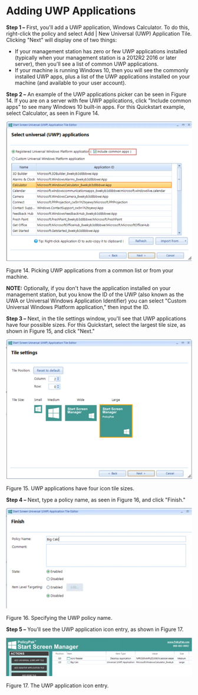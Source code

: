 # Adding UWP Applications

**Step 1 –** First, you'll add a UWP application, Windows Calculator. To do this, right-click the
policy and select Add | New Universal (UWP) Application Tile. Clicking "Next" will display one of
two things:

- If your management station has zero or few UWP applications installed (typically when your
  management station is a 2012R2 2016 or later server), then you'll see a list of common UWP
  applications.
- If your machine is running Windows 10, then you will see the commonly installed UWP apps, plus a
  list of the UWP applications installed on your machine (and available to your user account).

**Step 2 –** An example of the UWP applications picker can be seen in Figure 14. If you are on a
server with few UWP applications, click "Include common apps" to see many Windows 10 built-in apps.
For this Quickstart example, select Calculator, as seen in Figure 14.

![quickstart_start_screen_manager_9](../../../../../static/img/product_docs/policypak/policypak/startscreentaskbar/startscreen/quickstart_start_screen_manager_9.webp)

Figure 14. Picking UWP applications from a common list or from your machine.

**NOTE:** Optionally, if you don't have the application installed on your management station, but
you know the ID of the UWP (also known as the UWA or Universal Windows Application Identifier) you
can select "Custom Universal Windows Platform application," then input the ID.

**Step 3 –** Next, in the tile settings window, you'll see that UWP applications have four possible
sizes. For this Quickstart, select the largest tile size, as shown in Figure 15, and click "Next."

![quickstart_start_screen_manager_10](../../../../../static/img/product_docs/policypak/policypak/startscreentaskbar/startscreen/quickstart_start_screen_manager_10.webp)

Figure 15. UWP applications have four icon tile sizes.

**Step 4 –** Next, type a policy name, as seen in Figure 16, and click "Finish."

![quickstart_start_screen_manager_11](../../../../../static/img/product_docs/policypak/policypak/startscreentaskbar/startscreen/quickstart_start_screen_manager_11.webp)

Figure 16. Specifying the UWP policy name.

**Step 5 –** You'll see the UWP application icon entry, as shown in Figure 17.

![quickstart_start_screen_manager_12](../../../../../static/img/product_docs/policypak/policypak/startscreentaskbar/startscreen/quickstart_start_screen_manager_12.webp)

Figure 17. The UWP application icon entry.
